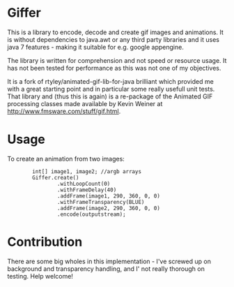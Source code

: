 # Giffer

This is a library to encode, decode and create gif images and animations.
It is without dependencies to java.awt or any third party libraries and it
uses java 7 features - making it suitable for e.g. google appengine.

The library is written for comprehension and not speed or resource usage.
It has not been tested for performance as this was not one of my objectives. 

It is a fork of rtyley/animated-gif-lib-for-java brilliant which 
provided me with a great starting point and in particular some really usefull 
unit tests. That library and (thus this is again) is a re-package of the Animated GIF
processing classes made available by Kevin Weiner at http://www.fmsware.com/stuff/gif.html.

Usage
=====

To create an animation from two images:
```
        int[] image1, image2; //argb arrays
        Giffer.create()
                .withLoopCount(0)
                .withFrameDelay(40)
                .addFrame(image1, 290, 360, 0, 0)
                .withFrameTransparency(BLUE)
                .addFrame(image2, 290, 360, 0, 0)
                .encode(outputstream);
```

Contribution
============

There are some big wholes in this implementation - I've screwed up on background and transparency
handling, and I' not really thorough on testing. Help welcome!
